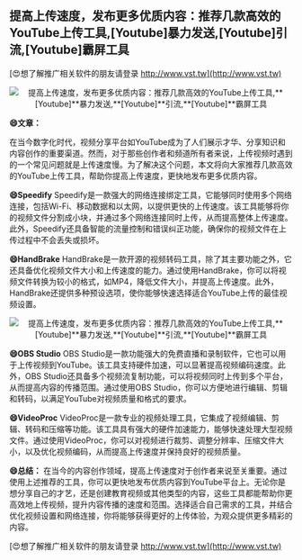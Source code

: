 ## **提高上传速度，发布更多优质内容：推荐几款高效的YouTube上传工具,**[Youtube]**暴力发送,**[Youtube]**引流,**[Youtube]**霸屏工具**

[😍想了解推广相关软件的朋友请登录 http://www.vst.tw](http://www.vst.tw)

 <center><img src="https://vst.tw/MP4/tuiguang/png/2.png" alt="提高上传速度，发布更多优质内容：推荐几款高效的YouTube上传工具,**[Youtube]**暴力发送,**[Youtube]**引流,**[Youtube]**霸屏工具"></center>

**😄文章：**

在当今数字化时代，视频分享平台如YouTube成为了人们展示才华、分享知识和内容创作的重要渠道。然而，对于那些创作者和频道所有者来说，上传视频时遇到的一个常见问题就是上传速度慢。为了解决这个问题，本文将向大家推荐几款高效的YouTube上传工具，帮助你提高上传速度，更快地发布更多优质内容。

**😄Speedify**
Speedify是一款强大的网络连接绑定工具，它能够同时使用多个网络连接，包括Wi-Fi、移动数据和以太网，以提供更快的上传速度。该工具能够将你的视频文件分割成小块，并通过多个网络连接同时上传，从而提高整体上传速度。此外，Speedify还具备智能的流量控制和错误纠正功能，确保你的视频文件在上传过程中不会丢失或损坏。

**😄HandBrake**
HandBrake是一款开源的视频转码工具，除了其主要功能之外，它还具备优化视频文件大小和上传速度的能力。通过使用HandBrake，你可以将视频文件转换为较小的格式，如MP4，降低文件大小，并提高上传速度。此外，HandBrake还提供多种预设选项，使你能够快速选择适合YouTube上传的最佳视频设置。

 <center><img src="https://vst.tw/MP4/tuiguang/png/7.png" alt="提高上传速度，发布更多优质内容：推荐几款高效的YouTube上传工具,**[Youtube]**暴力发送,**[Youtube]**引流,**[Youtube]**霸屏工具"></center>

**😄OBS Studio**
OBS Studio是一款功能强大的免费直播和录制软件，它也可以用于上传视频到YouTube。该工具支持硬件加速，可以显著提高视频编码速度。此外，OBS Studio还具备多个视频流复制功能，可以将视频同时上传到多个平台，从而提高内容的传播范围。通过使用OBS Studio，你可以方便地进行编辑、剪辑和转码，以满足YouTube对视频质量和格式的要求。

**😄VideoProc**
VideoProc是一款专业的视频处理工具，它集成了视频编辑、剪辑、转码和压缩等功能。该工具具有强大的硬件加速能力，能够快速处理大型视频文件。通过使用VideoProc，你可以对视频进行裁剪、调整分辨率、压缩文件大小，以及优化视频编码，从而提高上传速度并保持良好的视频质量。

**😄总结：**
在当今的内容创作领域，提高上传速度对于创作者来说至关重要。通过使用上述推荐的工具，你可以更快地发布优质内容到YouTube平台上。无论你是想分享自己的才艺，还是创建教育视频或其他类型的内容，这些工具都能帮助你更高效地上传视频，提升内容传播的速度和范围。选择适合自己需求的工具，并结合优化视频设置和网络连接，你将能够获得更好的上传体验，为观众提供更多精彩的内容。

[😍想了解推广相关软件的朋友请登录 http://www.vst.tw](http://www.vst.tw)



